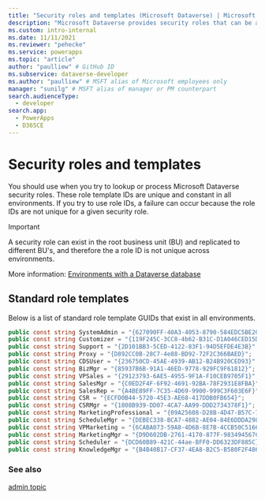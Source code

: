 ```yaml
---
title: "Security roles and templates (Microsoft Dataverse) | Microsoft Docs" # Intent and product brand in a unique string of 43-59 chars including spaces
description: "Microsoft Dataverse provides security roles that can be assigned to system users allowing or restricting access to table data. In addition, standard templates provide a means to obtain security roles across environments."
ms.custom: intro-internal
ms.date: 11/11/2021
ms.reviewer: "pehecke"
ms.service: powerapps
ms.topic: "article"
author: "paulliew" # GitHub ID
ms.subservice: dataverse-developer
ms.author: "paulliew" # MSFT alias of Microsoft employees only
manager: "sunilg" # MSFT alias of manager or PM counterpart
search.audienceType: 
  - developer
search.app: 
  - PowerApps
  - D365CE
---
```


# Security roles and templates

You should use <RoleTemplateId> when you try to lookup or process Microsoft Dataverse security roles.  These role template IDs are unique and constant in all environments.  If you try to use role IDs, a failure can occur because the role IDs are not unique for a given security role.

> [!IMPORTANT]
> A security role can exist in the root business unit (BU) and replicated to different BU's, and therefore the a role ID is not unique across environments.

More information: [Environments with a Dataverse database](/power-platform/admin/database-security#environments-with-a-dataverse-database)

## Standard role templates

Below is a list of standard role template GUIDs that exist in all environments. 

```csharp
public const string SystemAdmin = "{627090FF-40A3-4053-8790-584EDC5BE201}";
public const string Customizer = "{119F245C-3CC8-4b62-B31C-D1A046CED15D}";
public const string Support = "{2D101BB3-5CED-4122-83F1-94D5EFDE4E3B}";
public const string Proxy = "{D892CC0B-28C7-4e88-BD92-72F2C366BAED}";
public const string CDSUser = "{236750CD-45AE-4939-AB12-B24B920CED93}";
public const string BizMgr = "{85937B6B-91A1-46ED-9778-929FC9F61812}";
public const string VPSales = "{29123793-6AE5-4955-9F1A-F10CEB9705F1}";
public const string SalesMgr = "{C0ED2F4F-6F92-4691-92BA-78F2931E8FBA}";
public const string SalesRep = "{A4BE89FF-7C35-4D69-9900-999C3F603E6F}";
public const string CSR = "{ECFD0B44-5720-45E3-AE68-417DDB0FB654}";
public const string CSRMgr = "{1808B939-DD07-4CA7-AA99-DDD2734378F1}";
public const string MarketingProfessional = "{09A25608-D28B-4D47-B57C-79271FE6A525}";
public const string ScheduleMgr = "{DEBEC338-BCA7-4882-AE04-84E6DDDA2984}";
public const string VPMarketing = "{6CABA073-59A8-4D6B-8E7B-4CCB50C5166B}";
public const string MarketingMgr = "{D9D602DB-2761-4170-877F-983494567C08}";
public const string Scheduler = "{DCD60B89-421C-44ae-BFF0-DD6323DF885C}";
public const string KnowledgeMgr = "{B4B40B17-CF37-4EA8-B2C5-B580F2F48654}";
```

### See also

[admin topic]()